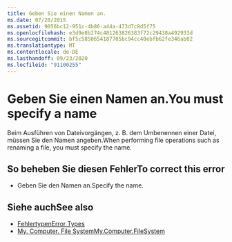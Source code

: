 ```yaml
---
title: Geben Sie einen Namen an.
ms.date: 07/20/2015
ms.assetid: 9056bc12-951c-4b86-a44a-473d7c8d5f75
ms.openlocfilehash: e3d9e8b274c481263826383f72c29438a492933d
ms.sourcegitcommit: bf5c5850654187705bc94cc40ebfb62fe346ab02
ms.translationtype: MT
ms.contentlocale: de-DE
ms.lasthandoff: 09/23/2020
ms.locfileid: "91100255"
---
```

# <a name="you-must-specify-a-name"></a><span data-ttu-id="9e48f-102">Geben Sie einen Namen an.</span><span class="sxs-lookup"><span data-stu-id="9e48f-102">You must specify a name</span></span>

<span data-ttu-id="9e48f-103">Beim Ausführen von Dateivorgängen, z. B. dem Umbenennen einer Datei, müssen Sie den Namen angeben.</span><span class="sxs-lookup"><span data-stu-id="9e48f-103">When performing file operations such as renaming a file, you must specify the name.</span></span>  
  
## <a name="to-correct-this-error"></a><span data-ttu-id="9e48f-104">So beheben Sie diesen Fehler</span><span class="sxs-lookup"><span data-stu-id="9e48f-104">To correct this error</span></span>  
  
- <span data-ttu-id="9e48f-105">Geben Sie den Namen an.</span><span class="sxs-lookup"><span data-stu-id="9e48f-105">Specify the name.</span></span>  
  
## <a name="see-also"></a><span data-ttu-id="9e48f-106">Siehe auch</span><span class="sxs-lookup"><span data-stu-id="9e48f-106">See also</span></span>

- [<span data-ttu-id="9e48f-107">Fehlertypen</span><span class="sxs-lookup"><span data-stu-id="9e48f-107">Error Types</span></span>](../programming-guide/language-features/error-types.md)
- [<span data-ttu-id="9e48f-108">My. Computer. File System</span><span class="sxs-lookup"><span data-stu-id="9e48f-108">My.Computer.FileSystem</span></span>](xref:Microsoft.VisualBasic.FileIO.FileSystem)
